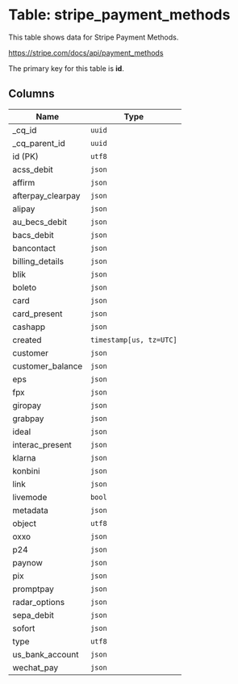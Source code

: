 # Table: stripe_payment_methods

This table shows data for Stripe Payment Methods.

https://stripe.com/docs/api/payment_methods

The primary key for this table is **id**.

## Columns

| Name          | Type          |
| ------------- | ------------- |
|_cq_id|`uuid`|
|_cq_parent_id|`uuid`|
|id (PK)|`utf8`|
|acss_debit|`json`|
|affirm|`json`|
|afterpay_clearpay|`json`|
|alipay|`json`|
|au_becs_debit|`json`|
|bacs_debit|`json`|
|bancontact|`json`|
|billing_details|`json`|
|blik|`json`|
|boleto|`json`|
|card|`json`|
|card_present|`json`|
|cashapp|`json`|
|created|`timestamp[us, tz=UTC]`|
|customer|`json`|
|customer_balance|`json`|
|eps|`json`|
|fpx|`json`|
|giropay|`json`|
|grabpay|`json`|
|ideal|`json`|
|interac_present|`json`|
|klarna|`json`|
|konbini|`json`|
|link|`json`|
|livemode|`bool`|
|metadata|`json`|
|object|`utf8`|
|oxxo|`json`|
|p24|`json`|
|paynow|`json`|
|pix|`json`|
|promptpay|`json`|
|radar_options|`json`|
|sepa_debit|`json`|
|sofort|`json`|
|type|`utf8`|
|us_bank_account|`json`|
|wechat_pay|`json`|